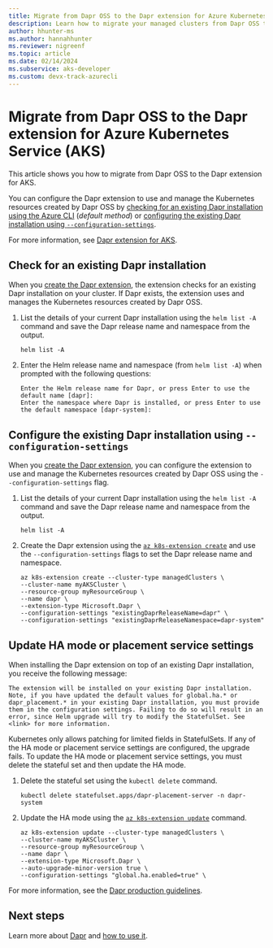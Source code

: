 ```yaml
---
title: Migrate from Dapr OSS to the Dapr extension for Azure Kubernetes Service (AKS) 
description: Learn how to migrate your managed clusters from Dapr OSS to the Dapr extension for Azure Kubernetes Service (AKS).
author: hhunter-ms
ms.author: hannahhunter
ms.reviewer: nigreenf
ms.topic: article
ms.date: 02/14/2024
ms.subservice: aks-developer
ms.custom: devx-track-azurecli
---
```


# Migrate from Dapr OSS to the Dapr extension for Azure Kubernetes Service (AKS)

This article shows you how to migrate from Dapr OSS to the Dapr extension for AKS.

You can configure the Dapr extension to use and manage the Kubernetes resources created by Dapr OSS by [checking for an existing Dapr installation using the Azure CLI](#check-for-an-existing-dapr-installation) (*default method*) or [configuring the existing Dapr installation using `--configuration-settings`](#configure-the-existing-dapr-installation-using---configuration-settings).

For more information, see [Dapr extension for AKS][dapr-extension-aks].

## Check for an existing Dapr installation

When you [create the Dapr extension](./dapr.md), the extension checks for an existing Dapr installation on your cluster. If Dapr exists, the extension uses and manages the Kubernetes resources created by Dapr OSS.

1. List the details of your current Dapr installation using the `helm list -A` command and save the Dapr release name and namespace from the output.

    ```azurecli-interactive
    helm list -A
    ```

2. Enter the Helm release name and namespace (from `helm list -A`) when prompted with the following questions:

    ```azurecli-interactive
    Enter the Helm release name for Dapr, or press Enter to use the default name [dapr]:
    Enter the namespace where Dapr is installed, or press Enter to use the default namespace [dapr-system]:
    ```

## Configure the existing Dapr installation using `--configuration-settings`

When you [create the Dapr extension](./dapr.md), you can configure the extension to use and manage the Kubernetes resources created by Dapr OSS using the `--configuration-settings` flag.

1. List the details of your current Dapr installation using the `helm list -A` command and save the Dapr release name and namespace from the output.

    ```azurecli-interactive
    helm list -A
    ```

2. Create the Dapr extension using the [`az k8s-extension create`][az-k8s-extension-create] and use the `--configuration-settings` flags to set the Dapr release name and namespace.

    ```azurecli-interactive
    az k8s-extension create --cluster-type managedClusters \
    --cluster-name myAKSCluster \
    --resource-group myResourceGroup \
    --name dapr \
    --extension-type Microsoft.Dapr \
    --configuration-settings "existingDaprReleaseName=dapr" \
    --configuration-settings "existingDaprReleaseNamespace=dapr-system"
    ```

## Update HA mode or placement service settings

When installing the Dapr extension on top of an existing Dapr installation, you receive the following message:

```output
The extension will be installed on your existing Dapr installation. Note, if you have updated the default values for global.ha.* or dapr_placement.* in your existing Dapr installation, you must provide them in the configuration settings. Failing to do so will result in an error, since Helm upgrade will try to modify the StatefulSet. See <link> for more information.
```

Kubernetes only allows patching for limited fields in StatefulSets. If any of the HA mode or placement service settings are configured, the upgrade fails. To update the HA mode or placement service settings, you must delete the stateful set and then update the HA mode.

1. Delete the stateful set using the `kubectl delete` command.

   ```azurecli-interactive
   kubectl delete statefulset.apps/dapr-placement-server -n dapr-system
   ```

2. Update the HA mode using the [`az k8s-extension update`][az-k8s-extension-update] command.

   ```azurecli-interactive
   az k8s-extension update --cluster-type managedClusters \
   --cluster-name myAKSCluster \
   --resource-group myResourceGroup \
   --name dapr \
   --extension-type Microsoft.Dapr \
   --auto-upgrade-minor-version true \  
   --configuration-settings "global.ha.enabled=true" \    
   ```

For more information, see the [Dapr production guidelines][dapr-prod-guidelines].

## Next steps

Learn more about [Dapr][dapr-overview] and [how to use it][dapr-howto].

<!-- LINKS INTERNAL -->
[dapr-overview]: ./dapr-overview.md
[dapr-howto]: ./dapr.md
[dapr-extension-aks]: ./dapr-overview.md
[az-k8s-extension-create]: /cli/azure/k8s-extension#az-k8s-extension-create
[az-k8s-extension-update]: /cli/azure/k8s-extension#az-k8s-extension-update

<!-- LINKS EXTERNAL -->
[dapr-prod-guidelines]: https://docs.dapr.io/operations/hosting/kubernetes/kubernetes-production/#enabling-high-availability-in-an-existing-dapr-deployment
